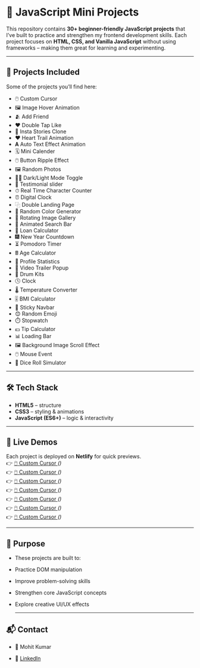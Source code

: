 # 🚀 JavaScript Mini Projects  

This repository contains **30+ beginner-friendly JavaScript projects** that I’ve built to practice and strengthen my frontend development skills. Each project focuses on **HTML, CSS, and Vanilla JavaScript** without using frameworks – making them great for learning and experimenting.  

---

## 📂 Projects Included  
Some of the projects you’ll find here:  

- 🖱️ Custom Cursor  
- 🖼️ Image Hover Animation
- 🫂 Add Friend
- ❤️ Double Tap Like  
- 📸 Insta Stories Clone  
- ❤︎ Heart Trail Animation
- 𝐀 Auto Text Effect Animation
- 🗓️ Mini Calender
- 🖱️ Button Ripple Effect
- 🖼️ Random Photos
- 🌙🌞 Dark/Light Mode Toggle
-  👤 Testimonial slider
-  ⏱ Real Time Character Counter
- ⏰ Digital Clock
- ⿻ Double Landing Page
- 🎨 Random Color Generator
- 🔄 Rotating Image Gallery
- 🔎 Animated Search Bar
- 📱 Loan Calculator
- 🎆 New Year Countdown
- ⏳ Pomodoro Timer
- 🖩 Age Calculator
- 🪪 Profile Statistics
- 🎥 Video Trailer Popup
- 🥁 Drum Kits
- 🕓 Clock
- 🌡 Temperature Converter
- 🎚️ BMI Calculator
- 📌 Sticky Navbar
- 😊 Random Emoji
- ⏱️ Stopwatch
- 💵 Tip Calculator
- 📊 Loading Bar
- 🖼️ Background Image Scroll Effect
- 🖱️ Mouse Event
- 🎲 Dice Roll Simulator 
---

## 🛠️ Tech Stack  
- **HTML5** – structure  
- **CSS3** – styling & animations  
- **JavaScript (ES6+)** – logic & interactivity  

---

## 📸 Live Demos  
Each project is deployed on **Netlify** for quick previews.  
👉 [🖱️ Custom Cursor  ](#) *()*  
👉 [🖱️ Custom Cursor  ](#) *()*  
👉 [🖱️ Custom Cursor  ](#) *()*  
👉 [🖱️ Custom Cursor  ](#) *()*  
👉 [🖱️ Custom Cursor  ](#) *()*  
👉 [🖱️ Custom Cursor  ](#) *()*  
👉 [🖱️ Custom Cursor  ](#) *()*  

---

## 🎯 Purpose

- These projects are built to:

- Practice DOM manipulation

- Improve problem-solving skills

- Strengthen core JavaScript concepts

- Explore creative UI/UX effects

  ---

 ## 📬 Contact

- 👤 Mohit Kumar

- 💼 [LinkedIn](https://www.linkedin.com/in/mohit-kumar16)
